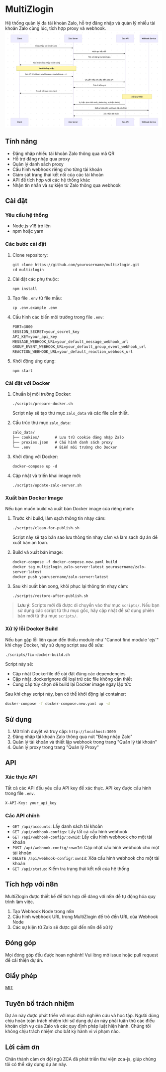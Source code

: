 # MultiZlogin

Hệ thống quản lý đa tài khoản Zalo, hỗ trợ đăng nhập và quản lý nhiều tài khoản Zalo cùng lúc, tích hợp proxy và webhook.
![flow.png](flow.png)
## Tính năng

- Đăng nhập nhiều tài khoản Zalo thông qua mã QR
- Hỗ trợ đăng nhập qua proxy
- Quản lý danh sách proxy
- Cấu hình webhook riêng cho từng tài khoản
- Giám sát trạng thái kết nối của các tài khoản
- API để tích hợp với các hệ thống khác
- Nhận tin nhắn và sự kiện từ Zalo thông qua webhook

## Cài đặt

### Yêu cầu hệ thống

- Node.js v16 trở lên
- npm hoặc yarn

### Các bước cài đặt

1. Clone repository:
   ```
   git clone https://github.com/yourusername/multizlogin.git
   cd multizlogin
   ```

2. Cài đặt các phụ thuộc:
   ```
   npm install
   ```

3. Tạo file `.env` từ file mẫu:
   ```
   cp .env.example .env
   ```

4. Cấu hình các biến môi trường trong file `.env`:
   ```
   PORT=3000
   SESSION_SECRET=your_secret_key
   API_KEY=your_api_key
   MESSAGE_WEBHOOK_URL=your_default_message_webhook_url
   GROUP_EVENT_WEBHOOK_URL=your_default_group_event_webhook_url
   REACTION_WEBHOOK_URL=your_default_reaction_webhook_url
   ```

5. Khởi động ứng dụng:
   ```
   npm start
   ```

### Cài đặt với Docker

1. Chuẩn bị môi trường Docker:
   ```
   ./scripts/prepare-docker.sh
   ```
   Script này sẽ tạo thư mục `zalo_data` và các file cần thiết.

2. Cấu trúc thư mục `zalo_data`:
   ```
   zalo_data/
   ├── cookies/       # Lưu trữ cookie đăng nhập Zalo
   ├── proxies.json   # Cấu hình danh sách proxy
   └── .env           # Biến môi trường cho Docker
   ```

3. Khởi động với Docker:
   ```
   docker-compose up -d
   ```

4. Cập nhật và triển khai image mới:
   ```
   ./scripts/update-zalo-server.sh
   ```

### Xuất bản Docker Image

Nếu bạn muốn build và xuất bản Docker image của riêng mình:

1. Trước khi build, làm sạch thông tin nhạy cảm:
   ```
   ./scripts/clean-for-publish.sh
   ```
   Script này sẽ tạo bản sao lưu thông tin nhạy cảm và làm sạch dự án để xuất bản an toàn.

2. Build và xuất bản image:
   ```
   docker-compose -f docker-compose.new.yaml build
   docker tag multizlogin_zalo-server:latest yourusername/zalo-server:latest
   docker push yourusername/zalo-server:latest
   ```

3. Sau khi xuất bản xong, khôi phục lại thông tin nhạy cảm:
   ```
   ./scripts/restore-after-publish.sh
   ```

> **Lưu ý**: Scripts mới đã được di chuyển vào thư mục `scripts/`. Nếu bạn sử dụng các script từ thư mục gốc, hãy cập nhật để sử dụng phiên bản mới từ thư mục `scripts/`.

### Xử lý lỗi Docker Build

Nếu bạn gặp lỗi liên quan đến thiếu module như "Cannot find module 'ejs'" khi chạy Docker, hãy sử dụng script sau để sửa:

```bash
./scripts/fix-docker-build.sh
```

Script này sẽ:
- Cập nhật Dockerfile để cài đặt đúng các dependencies
- Cập nhật .dockerignore để loại trừ các file không cần thiết
- Cung cấp tùy chọn để build lại Docker image ngay lập tức

Sau khi chạy script này, bạn có thể khởi động lại container:

```bash
docker-compose -f docker-compose.new.yaml up -d
```

## Sử dụng

1. Mở trình duyệt và truy cập: `http://localhost:3000`
2. Đăng nhập tài khoản Zalo thông qua nút "Đăng nhập Zalo"
3. Quản lý tài khoản và thiết lập webhook trong trang "Quản lý tài khoản"
4. Quản lý proxy trong trang "Quản lý Proxy"

## API

### Xác thực API

Tất cả các API đều yêu cầu API key để xác thực. API key được cấu hình trong file `.env`.

```
X-API-Key: your_api_key
```

### Các API chính

- `GET /api/accounts`: Lấy danh sách tài khoản
- `GET /api/webhook-configs`: Lấy tất cả cấu hình webhook
- `GET /api/webhook-config/:ownId`: Lấy cấu hình webhook cho một tài khoản
- `POST /api/webhook-config/:ownId`: Cập nhật cấu hình webhook cho một tài khoản
- `DELETE /api/webhook-config/:ownId`: Xóa cấu hình webhook cho một tài khoản
- `GET /api/status`: Kiểm tra trạng thái kết nối của hệ thống

## Tích hợp với n8n

MultiZlogin được thiết kế để tích hợp dễ dàng với n8n để tự động hóa quy trình làm việc.

1. Tạo Webhook Node trong n8n
2. Cấu hình webhook URL trong MultiZlogin để trỏ đến URL của Webhook Node
3. Các sự kiện từ Zalo sẽ được gửi đến n8n để xử lý

## Đóng góp

Mọi đóng góp đều được hoan nghênh! Vui lòng mở issue hoặc pull request để cải thiện dự án.

## Giấy phép

[MIT](LICENSE)

## Tuyên bố trách nhiệm

Dự án này được phát triển với mục đích nghiên cứu và học tập. Người dùng chịu hoàn toàn trách nhiệm khi sử dụng dự án này phải tuân thủ các điều khoản dịch vụ của Zalo và các quy định pháp luật hiện hành. Chúng tôi không chịu trách nhiệm cho bất kỳ hành vi vi phạm nào.

## Lời cảm ơn

Chân thành cảm ơn đội ngũ ZCA đã phát triển thư viện zca-js, giúp chúng tôi có thể xây dựng dự án này.